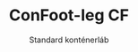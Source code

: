 ---
title: "ConFoot-leg CF"
subtitle: "Standard konténerláb"
mainImage: "/images/products/confoot-leg-cf-main.jpg"
gallery:
  - "/images/products/confoot-leg-cf-1.jpg"
  - "/images/products/confoot-leg-cf-2.jpg"
  - "/images/products/confoot-leg-cf-3.jpg"
shortDescription: "A ConFoot-leg CF a szabványos konténerláb modellünk, amely csökkenti a konténerek mozgatásához és kirakodásához szükséges időt, lehetővé téve, hogy a konténereket kirakodásra várva hagyják, így a sofőröknek nem kell várakozniuk."
technicalDescription: "A CF modell lehetővé teszi, hogy a konténereket további tárolóként használják, miközben bármikor készen állnak a mozgatásra – egyszerűen vezesse a pótkocsit a konténer alá, és az út folytatódik."
videoID: "C2KwnEb-npU"
specifications:
  - name: "Súly"
    value: "24 kg lábonként"
  - name: "Teherbírás"
    value: "34 tonna"
  - name: "Állítási tartomány"
    value: "1 043 mm - 1 448 mm"
  - name: "Anyag"
    value: "Magas minőségű acél"
price: "3.600 EUR"
priceVAT: "4.356 EUR"
pricingNotes: "Tömeges kedvezmények elérhetők. Részletekért vegye fel velünk a kapcsolatot."
buyLink: "/contact"
howToUse: |
  1. Pozícionálja a CF lábat a konténer sarokönteténél
  2. Aktiválja a zárolási mechanizmust
  3. Állítsa be a magasságot szükség szerint 1 043 mm és 1 448 mm között
  4. Ismételje meg minden szükséges sarkon
  5. Engedje le a pótkocsit, és induljon el, így a konténer a lábakon marad
benefits:
  - title: "Időtakarékosság"
    description: "Csökkenti a konténerek mozgatásához és kirakodásához szükséges időt, mivel a konténereket kirakodásra várva lehet hagyni"
  - title: "Sofőr hatékonyság"
    description: "A sofőröknek nem kell várakozniuk kirakodás közben, így más feladatokra is szabadon használhatók"
  - title: "További tárolókapacitás"
    description: "A konténerek útközben további tárolóhelyként is használhatók"
  - title: "Azonnali mozgathatóság"
    description: "A konténerek mindig készen állnak a mozgatásra – egyszerűen vezesse a pótkocsit a konténer alá az út folytatásához"
  - title: "Sokoldalú alkalmazások"
    description: "Alkalmas általános használatra, tárolásra, tartálykonténerekre és különböző iparágakban"
  - title: "Költséghatékonyság"
    description: "Optimalizálja a költségeket és az időfelhasználást a szállítási és tárolási műveletek egyszerűsítésével"
articleContent: |
  ## Mi az a ConFoot-leg CF?

  A ConFoot-leg CF a szabványos konténerláb, melynek célja a szállítás, tárolás és logisztikai műveletek egyszerűsítése. Ez a sokoldalú megoldás csökkenti a konténerek mozgatásához és kirakodásához szükséges időt, lehetővé téve, hogy a konténereket kirakodásra várva lehessen hagyni, így a sofőröknek nem kell várakozniuk. A CF modell átalakítja a szállítmánykonténereket rugalmas, tárolásra alkalmas egységekké, amelyek bármikor készen állnak a mozgatásra.

  ## Fő előnyök a szállítás és logisztika területén

  A ConFoot-leg CF jelentős működési előnyöket kínál a konténerszállítással és logisztikával foglalkozó vállalkozások számára. Azáltal, hogy lehetővé teszi, hogy a konténereket a lábakon várakozva hagyják a kirakodásra, optimalizálható a sofőrök ideje és a járműflotta kihasználtsága. A sofőrök leadhatják a konténereket, és azonnal folytathatják következő feladatukat, megszüntetve a rakodási és kirakodási műveletek során jelentkező költséges várakozási időket.

  Ezen kívül, a CF lábakkal felszerelt konténerek értékes további tárolóhelyként is szolgálhatnak, amikor nem úton vannak. Bármikor készen állnak a mozgatásra – egyszerűen vezessen egy pótkocsit a konténer alá, és folytassa az utat. Ez a sokoldalúság ideálissá teszi a CF-et azok számára, akik javítani kívánják logisztikai hatékonyságukat és tárolási kapacitásukat.

  ## Hogyan működik

  A ConFoot-leg CF biztonságosan rögzül a konténer sarokönteteihez, stabil tartást biztosítva, miközben a konténer rakodáshoz, kirakodáshoz vagy tároláshoz van pozícionálva. A lábak állítható tartománya 1 043 mm-től 1 448 mm-ig terjed, lehetővé téve a sokoldalú elhelyezést különböző üzemeltetési környezetekben. Egy láb súlya 24 kg, így az operátorok számára könnyen kezelhetők, miközben a rendszer jelentős, 34 tonnás teherbírást biztosít.

  A telepítési folyamat egyszerű:
  1. Pozícionálja a CF lábakat a konténer sarokönteteinél
  2. Aktiválja a zárolási mechanizmust a lábak rögzítéséhez
  3. Állítsa be a magasságot az igényeinek megfelelően
  4. Engedje le a pótkocsit és induljon el, miközben a konténer biztonságosan a lábakon marad

  Amikor eljön az idő a konténer mozgatására, egyszerűen vezesse vissza a pótkocsit a konténer alá, rögzítse a konténert a pótkocsira, távolítsa el a lábakat, és folytassa az utat.

  ## A ConFoot-leg CF alkalmazási területei

  ### Szállítmányozó cégek

  A szállítmányozó cégek jelentős előnyökre tehetnek szert a CF járműflotta kihasználtságának optimalizálása révén. A sofőrök a konténereket ügyfélhelyeken tudják leadni, és azonnal folytathatják a következő feladatukat ahelyett, hogy a rakodási/kirakodási műveletekre várakoznának. Ez a hatékonyság nagymértékben növelheti a meglévő pótkocsi flották termelékenységét és csökkentheti a működési költségeket.

  ### Raktározás és elosztás

  A raktározási és elosztási műveleteknél a CF értékes rugalmasságot biztosít a konténerforgalom kezelésében. A konténerek a lábakon ideiglenes tárolóterületekre helyezhetők, további puffert hozva létre a csúcsidei időszakokban. Ez a megközelítés csökkenti a torlódást a rakodási dokkokon, és lehetővé teszi a rakodási és kirakodási műveletek hatékonyabb ütemezését.

  ### Gyártóüzemek

  A gyártóüzemek a CF lábakkal felszerelt konténereket rugalmas, további tárolóként használhatják nyersanyagokra vagy késztermékekre. A konténerek közel történő elhelyezésével az anyagok könnyen hozzáférhetők, amikor szükséges, csökkentve ezzel a kezelési költségeket és javítva a termelési hatékonyságot.

  ### Kiskereskedelmi műveletek

  A kiskereskedelmi vállalkozások a CF lábakat szezonális tárolási megoldásként használhatják, a konténereket stratégiai pontokon elhelyezve a készletgazdálkodás támogatása érdekében a csúcsidei időszakokban. Ez a megközelítés költséghatékony további kapacitást biztosít anélkül, hogy állandó létesítménybővítésre lenne szükség.

  ## Műszaki adatok

  - **Teherbírás**: 34 tonna
  - **Súly**: 24 kg lábonként
  - **Állítási tartomány**: 1 043 mm - 1 448 mm
  - **Anyag**: Magas minőségű, tartós felületkezelésű acél
  - **Kompatibilitás**: Standard szállítmánykonténer saroköntetei

  A ConFoot-leg CF praktikus megoldást kínál a szállítási és tárolási műveletek egyszerűsítésére, lehetővé téve a vállalkozások számára a költségek és az időfelhasználás optimalizálását. Azáltal, hogy lehetővé teszi a konténerek kirakodásra várva hagyását és további tárolóként történő felhasználását, a CF segíti a vállalkozásokat abban, hogy nagyobb hatékonyságot és rugalmasságot érjenek el konténerkezelési folyamataikban.
---